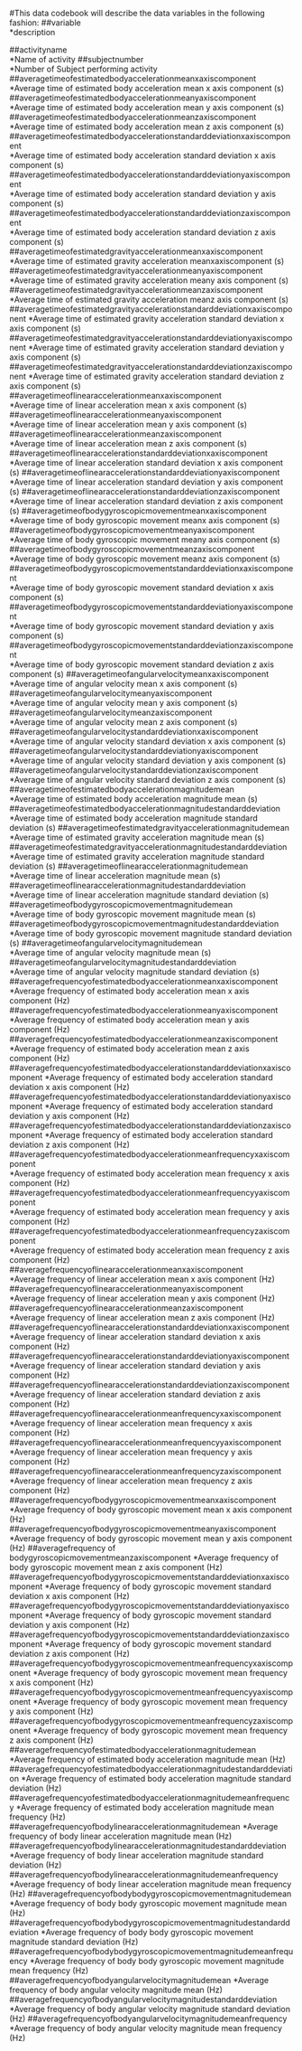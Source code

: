 #This data codebook will describe the data variables in the following fashion:
##variable                                                                
*description



##activityname                                                            
*Name of activity
##subjectnumber                                                           
*Number of Subject performing activity
##averagetimeofestimatedbodyaccelerationmeanxaxiscomponent                
*Average time of estimated body acceleration mean x axis component (s)
##averagetimeofestimatedbodyaccelerationmeanyaxiscomponent                
*Average time of estimated body acceleration mean y axis component (s)
##averagetimeofestimatedbodyaccelerationmeanzaxiscomponent                
*Average time of estimated body acceleration mean z axis component (s)
##averagetimeofestimatedbodyaccelerationstandarddeviationxaxiscomponent   
*Average time of estimated body acceleration standard deviation x axis component (s)
##averagetimeofestimatedbodyaccelerationstandarddeviationyaxiscomponent   
*Average time of estimated body acceleration standard deviation y axis component (s)
##averagetimeofestimatedbodyaccelerationstandarddeviationzaxiscomponent   
*Average time of estimated body acceleration standard deviation z axis component (s)
##averagetimeofestimatedgravityaccelerationmeanxaxiscomponent             
*Average time of estimated gravity acceleration meanxaxiscomponent (s)
##averagetimeofestimatedgravityaccelerationmeanyaxiscomponent             
*Average time of estimated gravity acceleration meany axis component (s)
##averagetimeofestimatedgravityaccelerationmeanzaxiscomponent             
*Average time of estimated gravity acceleration meanz axis component (s)
##averagetimeofestimatedgravityaccelerationstandarddeviationxaxiscomponent 
*Average time of estimated gravity acceleration standard deviation x axis component (s)
##averagetimeofestimatedgravityaccelerationstandarddeviationyaxiscomponent 
*Average time of estimated gravity acceleration standard deviation y axis component (s)
##averagetimeofestimatedgravityaccelerationstandarddeviationzaxiscomponent 
*Average time of estimated gravity acceleration standard deviation z axis component (s)
##averagetimeoflinearaccelerationmeanxaxiscomponent                       
*Average time of linear acceleration mean x axis component (s)
##averagetimeoflinearaccelerationmeanyaxiscomponent                       
*Average  time of linear acceleration mean y axis component (s)
##averagetimeoflinearaccelerationmeanzaxiscomponent                       
*Average  time of linear acceleration mean z axis component (s)
##averagetimeoflinearaccelerationstandarddeviationxaxiscomponent          
*Average time of linear acceleration standard deviation x axis component (s)
##averagetimeoflinearaccelerationstandarddeviationyaxiscomponent          
*Average time of linear acceleration standard deviation y axis component (s)
##averagetimeoflinearaccelerationstandarddeviationzaxiscomponent          
*Average time of linear acceleration standard deviation z axis component (s)
##averagetimeofbodygyroscopicmovementmeanxaxiscomponent                   
*Average time of body gyroscopic movement meanx axis component (s)
##averagetimeofbodygyroscopicmovementmeanyaxiscomponent                   
*Average time of body gyroscopic movement meany axis component (s)
##averagetimeofbodygyroscopicmovementmeanzaxiscomponent                   
*Average time of body gyroscopic movement meanz axis component (s)
##averagetimeofbodygyroscopicmovementstandarddeviationxaxiscomponent      
*Average time of body gyroscopic movement standard deviation x axis component (s)
##averagetimeofbodygyroscopicmovementstandarddeviationyaxiscomponent      
*Average time of body gyroscopic movement standard deviation y axis component (s)
##averagetimeofbodygyroscopicmovementstandarddeviationzaxiscomponent      
*Average time of body gyroscopic movement standard deviation z axis component (s)
##averagetimeofangularvelocitymeanxaxiscomponent                          
*Average time of angular velocity mean x axis component (s)
##averagetimeofangularvelocitymeanyaxiscomponent                          
*Average time of angular velocity mean y axis component (s)
##averagetimeofangularvelocitymeanzaxiscomponent                          
*Average time of angular velocity mean z axis component (s)
##averagetimeofangularvelocitystandarddeviationxaxiscomponent             
*Average time of angular velocity standard deviation x axis component (s)
##averagetimeofangularvelocitystandarddeviationyaxiscomponent             
*Average time of angular velocity standard deviation y axis component (s)
##averagetimeofangularvelocitystandarddeviationzaxiscomponent             
*Average time of angular velocity standard deviation z axis component (s)
##averagetimeofestimatedbodyaccelerationmagnitudemean                     
*Average time of estimated body acceleration magnitude mean (s)
##averagetimeofestimatedbodyaccelerationmagnitudestandarddeviation        
*Average time of estimated body acceleration magnitude standard deviation  (s)
##averagetimeofestimatedgravityaccelerationmagnitudemean                  
*Average time of estimated gravity acceleration magnitude mean (s)
##averagetimeofestimatedgravityaccelerationmagnitudestandarddeviation     
*Average time of estimated gravity acceleration magnitude standard deviation  (s)
##averagetimeoflinearaccelerationmagnitudemean                            
*Average time of linear acceleration magnitude mean (s)
##averagetimeoflinearaccelerationmagnitudestandarddeviation               
*Average time of linear acceleration magnitude standard deviation  (s)
##averagetimeofbodygyroscopicmovementmagnitudemean                        
*Average time of body gyroscopic movement magnitude mean (s)
##averagetimeofbodygyroscopicmovementmagnitudestandarddeviation           
*Average time of body gyroscopic movement magnitude standard deviation  (s)
##averagetimeofangularvelocitymagnitudemean                               
*Average time of angular velocity magnitude mean (s)
##averagetimeofangularvelocitymagnitudestandarddeviation                  
*Average time of angular velocity magnitude standard deviation  (s)
##averagefrequencyofestimatedbodyaccelerationmeanxaxiscomponent           
*Average frequency of  estimated body acceleration mean x axis component (Hz)
##averagefrequencyofestimatedbodyaccelerationmeanyaxiscomponent           
*Average frequency of  estimated body acceleration mean y axis component (Hz)
##averagefrequencyofestimatedbodyaccelerationmeanzaxiscomponent           
*Average frequency of  estimated body acceleration mean z axis component (Hz)
##averagefrequencyofestimatedbodyaccelerationstandarddeviationxaxiscomponent 
*Average frequency of estimated body acceleration standard deviation x axis component (Hz)
##averagefrequencyofestimatedbodyaccelerationstandarddeviationyaxiscomponent 
*Average frequency of estimated body acceleration standard deviation y axis component (Hz)
##averagefrequencyofestimatedbodyaccelerationstandarddeviationzaxiscomponent 
*Average frequency of estimated body acceleration standard deviation z axis component (Hz)
##averagefrequencyofestimatedbodyaccelerationmeanfrequencyxaxiscomponent  
*Average frequency of estimated body acceleration mean frequency x axis component (Hz)
##averagefrequencyofestimatedbodyaccelerationmeanfrequencyyaxiscomponent  
*Average frequency of estimated body acceleration mean frequency y axis component (Hz)
##averagefrequencyofestimatedbodyaccelerationmeanfrequencyzaxiscomponent  
*Average frequency of estimated body acceleration mean frequency z axis component (Hz)
##averagefrequencyoflinearaccelerationmeanxaxiscomponent                  
*Average frequency of linear acceleration mean x axis component (Hz)
##averagefrequencyoflinearaccelerationmeanyaxiscomponent                  
*Average frequency of linear acceleration mean y axis component (Hz)
##averagefrequencyoflinearaccelerationmeanzaxiscomponent                  
*Average frequency of linear acceleration mean z axis component (Hz)
##averagefrequencyoflinearaccelerationstandarddeviationxaxiscomponent     
*Average frequency of linear acceleration standard deviation x axis component (Hz)
##averagefrequencyoflinearaccelerationstandarddeviationyaxiscomponent     
*Average frequency of linear acceleration standard deviation y axis component (Hz)
##averagefrequencyoflinearaccelerationstandarddeviationzaxiscomponent     
*Average frequency of linear acceleration standard deviation z axis component (Hz)
##averagefrequencyoflinearaccelerationmeanfrequencyxaxiscomponent         
*Average frequency of linear acceleration mean frequency x axis component (Hz)
##averagefrequencyoflinearaccelerationmeanfrequencyyaxiscomponent         
*Average frequency of linear acceleration mean frequency y axis component (Hz)
##averagefrequencyoflinearaccelerationmeanfrequencyzaxiscomponent         
*Average frequency of linear acceleration mean frequency z axis component (Hz)
##averagefrequencyofbodygyroscopicmovementmeanxaxiscomponent              
*Average frequency of body gyroscopic movement mean x axis component (Hz)
##averagefrequencyofbodygyroscopicmovementmeanyaxiscomponent              
*Average frequency of  body gyroscopic movement mean y axis component (Hz)
##averagefrequency of bodygyroscopicmovementmeanzaxiscomponent 
*Average frequency of  body gyroscopic movement mean z axis component (Hz)
##averagefrequencyofbodygyroscopicmovementstandarddeviationxaxiscomponent 
*Average frequency of  body gyroscopic movement standard deviation x axis component (Hz)
##averagefrequencyofbodygyroscopicmovementstandarddeviationyaxiscomponent 
*Average frequency of  body gyroscopic movement standard deviation y axis component (Hz)
##averagefrequencyofbodygyroscopicmovementstandarddeviationzaxiscomponent 
*Average frequency of  body gyroscopic movement standard deviation z axis component (Hz)
##averagefrequencyofbodygyroscopicmovementmeanfrequencyxaxiscomponent 
*Average frequency of  body gyroscopic movement mean frequency x axis component (Hz)
##averagefrequencyofbodygyroscopicmovementmeanfrequencyyaxiscomponent 
*Average frequency of body gyroscopic movement mean frequency y axis component (Hz)
##averagefrequencyofbodygyroscopicmovementmeanfrequencyzaxiscomponent 
*Average frequency of body gyroscopic movement mean frequency z axis component (Hz)
##averagefrequencyofestimatedbodyaccelerationmagnitudemean 
*Average frequency of estimated body acceleration magnitude mean (Hz)
##averagefrequencyofestimatedbodyaccelerationmagnitudestandarddeviation 
*Average frequency of estimated body acceleration magnitude standard deviation  (Hz)
##averagefrequencyofestimatedbodyaccelerationmagnitudemeanfrequency 
*Average frequency of estimated body acceleration magnitude mean frequency (Hz)
##averagefrequencyofbodylinearaccelerationmagnitudemean 
*Average frequency of body linear acceleration magnitude mean (Hz)
##averagefrequencyofbodylinearaccelerationmagnitudestandarddeviation 
*Average frequency of body linear acceleration magnitude standard deviation  (Hz)
##averagefrequencyofbodylinearaccelerationmagnitudemeanfrequency 
*Average frequency of body linear acceleration magnitude mean frequency (Hz)
##averagefrequencyofbodybodygyroscopicmovementmagnitudemean 
*Average frequency of body body gyroscopic movement magnitude mean (Hz)
##averagefrequencyofbodybodygyroscopicmovementmagnitudestandarddeviation 
*Average frequency of body body gyroscopic movement magnitude standard deviation  (Hz)
##averagefrequencyofbodybodygyroscopicmovementmagnitudemeanfrequency 
*Average frequency of body body gyroscopic movement magnitude mean frequency (Hz)
##averagefrequencyofbodyangularvelocitymagnitudemean 
*Average frequency of body angular velocity magnitude mean (Hz)
##averagefrequencyofbodyangularvelocitymagnitudestandarddeviation 
*Average frequency of body angular velocity magnitude standard deviation  (Hz)
##averagefrequencyofbodyangularvelocitymagnitudemeanfrequency 
*Average frequency of body angular velocity magnitude mean frequency (Hz)
